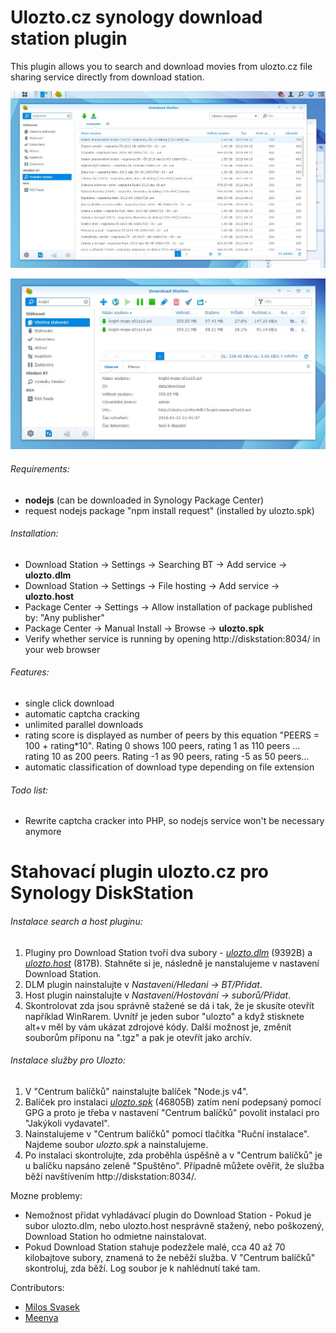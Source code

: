 Ulozto.cz synology download station plugin
==========

This plugin allows you to search and download movies from ulozto.cz file sharing service directly from download station.

![](search.jpg)

![](download.jpg)

###### Requirements:
  - **nodejs** (can be downloaded in Synology Package Center)
  - request nodejs package "npm install request" (installed by ulozto.spk)

###### Installation:
  - Download Station -> Settings -> Searching BT -> Add service -> **ulozto.dlm**
  - Download Station -> Settings -> File hosting -> Add service -> **ulozto.host**
  - Package Center -> Settings -> Allow installation of package published by: "Any publisher"
  - Package Center -> Manual Install -> Browse -> **ulozto.spk**
  - Verify whether service is running by opening http://diskstation:8034/ in your web browser

###### Features:
  - single click download
  - automatic captcha cracking
  - unlimited parallel downloads
  - rating score is displayed as number of peers by this equation "PEERS = 100 + rating*10". Rating 0 shows 100 peers, rating 1 as 110 peers ... rating 10 as 200 peers. Rating -1 as 90 peers, rating -5 as 50 peers...  
  - automatic classification of download type depending on file extension

###### Todo list:
  - Rewrite captcha cracker into PHP, so nodejs service won't be necessary anymore


Stahovací plugin ulozto.cz pro Synology DiskStation
==========

###### Instalace search a host pluginu:
  1. Pluginy pro Download Station tvoří dva subory - *[ulozto.dlm](ulozto.dlm?raw=true)* (9392B) a *[ulozto.host](ulozto.host?raw=true)* (817B). Stahněte si je, následně je nanstalujeme v nastavení Download Station.
  2. DLM plugin nainstalujte v *Nastavení/Hledani -> BT/Přidat*.
  3. Host plugin nainstalujte v *Nastavení/Hostování -> suborů/Přidat*.
  4. Skontrolovat zda jsou správně stažené se dá i tak, že je skusíte otevřít například WinRarem. Uvnítř je jeden subor "ulozto" a když stisknete alt+v měl by vám ukázat zdrojové kódy. Další možnost je, změnít souborům příponu na ".tgz" a pak je otevřít jako archív.

###### Instalace služby pro Ulozto:
  1. V "Centrum balíčků" nainstalujte balíček "Node.js v4".
  2. Balíček pro instalaci *[ulozto.spk](ulozto.spk?raw=true)* (46805B) zatím není podepsaný pomocí GPG a proto je třeba v nastavení "Centrum balíčků" povolit instalaci pro "Jakýkoli vydavatel".
  3. Nainstalujeme v "Centrum balíčků" pomocí tlačítka "Ruční instalace". Najdeme soubor *ulozto.spk* a nainstalujeme.
  4. Po instalaci skontrolujte, zda proběhla úspěšně a v "Centrum balíčků" je u balíčku napsáno zeleně "Spuštěno". Případně můžete ověřit, že služba běží navštívením http://diskstation:8034/.


Mozne problemy:
  - Nemožnost přidat vyhladávací plugin do Download Station - Pokud je subor ulozto.dlm, nebo ulozto.host nesprávně stažený, nebo poškozený, Download Station ho odmietne nainstalovat.
  - Pokud Download Station stahuje podezžele malé, cca 40 až 70 kilobajtove subory, znamená to že neběží služba. V "Centrum balíčků" skontroluj, zda běží. Log soubor je k nahlédnutí také tam.

Contributors:
  - [Milos Svasek](https://github.com/svasek)
  - [Meenya](https://github.com/meenya)
